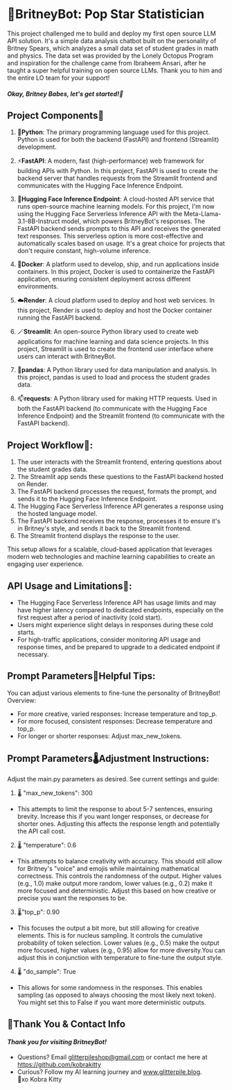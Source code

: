 # 💃BritneyBot: Pop Star Statistician

This project challenged me to build and deploy my first open source LLM API solution. It's a simple data analysis chatbot built on the personality of Britney Spears, which analyzes a small data set of student grades in math and physics. The data set was provided by the Lonely Octopus Program and inspiration for the challenge came from Ibraheem Ansari, after he taught a super helpful training on open source LLMs. Thank you to him and the entire LO team for your support!

#### <i>Okay, Britney Babes, let's get started!💃</i>

## Project Components🎤

1. 🐍**Python**: The primary programming language used for this project. Python is used for both the backend (FastAPI) and frontend (Streamlit) development.

2. ⚡**FastAPI**: A modern, fast (high-performance) web framework for building APIs with Python. In this project, FastAPI is used to create the backend server that handles requests from the Streamlit frontend and communicates with the Hugging Face Inference Endpoint.

3. 🤗**Hugging Face Inference Endpoint**: A cloud-hosted API service that runs open-source machine learning models. For this project, I'm now using the Hugging Face Serverless Inference API with the Meta-Llama-3.1-8B-Instruct model, which powers BritneyBot's responses. The FastAPI backend sends prompts to this API and receives the generated text responses. This serverless option is more cost-effective and automatically scales based on usage. It's a great choice for projects that don't require constant, high-volume inference.

5. 🐳**Docker**: A platform used to develop, ship, and run applications inside containers. In this project, Docker is used to containerize the FastAPI application, ensuring consistent deployment across different environments.

6. ☁️**Render**: A cloud platform used to deploy and host web services. In this project, Render is used to deploy and host the Docker container running the FastAPI backend.

7.  🪄**Streamlit**: An open-source Python library used to create web applications for machine learning and data science projects. In this project, Streamlit is used to create the frontend user interface where users can interact with BritneyBot.

8. 🐼**pandas**: A Python library used for data manipulation and analysis. In this project, pandas is used to load and process the student grades data.

9. 📫**requests**: A Python library used for making HTTP requests. Used in both the FastAPI backend (to communicate with the Hugging Face Inference Endpoint) and the Streamlit frontend (to communicate with the FastAPI backend).

## Project Workflow💖:

1. The user interacts with the Streamlit frontend, entering questions about the student grades data.
2. The Streamlit app sends these questions to the FastAPI backend hosted on Render.
3. The FastAPI backend processes the request, formats the prompt, and sends it to the Hugging Face Inference Endpoint.
4. The Hugging Face Serverless Inference API generates a response using the hosted language model.
5. The FastAPI backend receives the response, processes it to ensure it's in Britney's style, and sends it back to the Streamlit frontend.
6. The Streamlit frontend displays the response to the user.

This setup allows for a scalable, cloud-based application that leverages modern web technologies and machine learning capabilities to create an engaging user experience. 

## API Usage and Limitations🚦:
- The Hugging Face Serverless Inference API has usage limits and may have higher latency compared to dedicated endpoints, especially on the first request after a period of inactivity (cold start).
- Users might experience slight delays in responses during these cold starts.
- For high-traffic applications, consider monitoring API usage and response times, and be prepared to upgrade to a dedicated endpoint if necessary.

## Prompt Parameters🎨Helpful Tips:
You can adjust various elements to fine-tune the personality of BritneyBot!
Overview:
- For more creative, varied responses: Increase temperature and top_p.
- For more focused, consistent responses: Decrease temperature and top_p.
- For longer or shorter responses: Adjust max_new_tokens.

## Prompt Parameters🌡️Adjustment Instructions: 
Adjust the main.py parameters as desired. See current settings and guide:
1. 🌡️ "max_new_tokens": 300
- This attempts to limit the response to about 5-7 sentences, ensuring brevity. Increase this if you want longer responses, or decrease for shorter ones. Adjusting this affects the response length and potentially the API call cost.
2. 🌡️ "temperature": 0.6
- This attempts to balance creativity with accuracy. This should still allow for Britney's "voice" and emojis while maintaining mathematical correctness. This controls the randomness of the output. Higher values (e.g., 1.0) make output more random, lower values (e.g., 0.2) make it more focused and deterministic. Adjust this based on how creative or precise you want the responses to be.
3. 🌡️"top_p": 0.90
- This focuses the output a bit more, but still allowing for creative elements. This is for nucleus sampling. It controls the cumulative probability of token selection. Lower values (e.g., 0.5) make the output more focused, higher values (e.g., 0.95) allow for more diversity.You can adjust this in conjunction with temperature to fine-tune the output style.
4. 🌡️ "do_sample": True 
- This allows for some randomness in the responses. This enables sampling (as opposed to always choosing the most likely next token). You might set this to False if you want more deterministic outputs.

## 💌Thank You & Contact Info
#### <i>Thank you for visiting BritneyBot!</i>
- Questions? Email glitterpileshop@gmail.com or contact me here at https://github.com/kobrakitty
- Curious? Follow my AI learning journey and www.glitterpile.blog.
<br>🥰xo Kobra Kitty</br>
